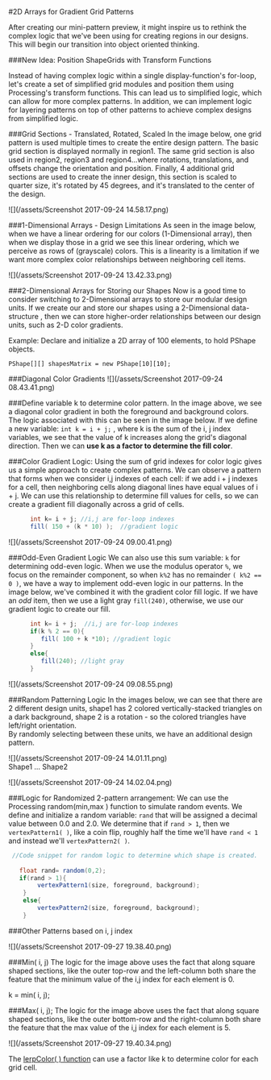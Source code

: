 #2D Arrays for Gradient Grid Patterns

After creating our mini-pattern preview, it might inspire us to rethink the complex logic that we've been using for creating regions in our designs. This will begin our transition into object oriented thinking.

###New Idea: Position ShapeGrids with Transform Functions 

Instead of having complex logic within a single display-function's for-loop, let's create a set of simplified grid modules and position them using Processing's transform functions.  This can lead us to simplified logic, which can allow for more complex patterns.  In addition, we can implement logic for layering patterns on top of other patterns to achieve complex designs from simplified logic.  

###Grid Sections - Translated, Rotated, Scaled
In the image below, one grid pattern is used multiple times to create the entire design pattern. The basic grid section is displayed normally in region1.  The same grid section is also used in region2, region3 and region4...where rotations, translations, and offsets change the orientation and position.  Finally, 4 additional grid sections are used to create the inner design, this section is scaled to quarter size, it's rotated by 45 degrees, and it's translated to the center of the design.

![](/assets/Screenshot 2017-09-24 14.58.17.png)

###1-Dimensional Arrays - Design Limitations
As seen in the image below, when we have a linear ordering for our colors (1-Dimensional array), then when we display those in a grid we see this linear ordering, which we perceive as rows of (grayscale) colors. This is a linearity is a limitation if we want more complex color relationships between neighboring cell items.


![](/assets/Screenshot 2017-09-24 13.42.33.png)


###2-Dimensional Arrays for Storing our Shapes
Now is a good time to consider switching to 2-Dimensional arrays to store our modular design units. 
If we create our and store our shapes using a 2-Dimensional data-structure , then we can store higher-order relationships between our design units, such as 2-D color gradients. 

Example:  Declare and initialize a 2D array of 100 elements, to hold PShape objects.

`PShape[][] shapesMatrix = new PShape[10][10];`

###Diagonal Color Gradients
![](/assets/Screenshot 2017-09-24 08.43.41.png) 

###Define variable k to determine color pattern.
In the image above, we see a diagonal color gradient in both the foreground and background colors. The logic associated with this can be seen in the image below.  If we define a new variable: `int k = i + j;` , where k is the sum of the i, j index variables, we see that the value of k increases along the grid's diagonal direction.  Then we can **use k as a factor to determine the fill color**. 

###Color Gradient Logic:
Using the sum of grid indexes for color logic gives us a simple approach to create complex patterns.  We can observe a pattern that forms when we consider i,j indexes of each cell:  if we add i + j indexes for a cell, then neighboring cells along diagonal lines have equal values of i + j.  We can use this relationship to determine fill values for cells, so we can create a gradient fill diagonally across a grid of cells.  
    

```java
      int k= i + j; //i,j are for-loop indexes
      fill( 150 + (k * 10) );  //gradient logic
```

![](/assets/Screenshot 2017-09-24 09.00.41.png)

###Odd-Even Gradient Logic
We can also use this sum variable: `k` for determining odd-even logic.  When we use the modulus operator `%`, we focus on the remainder component, so when `k%2` has no remainder `( k%2 == 0 )`, we have a way to implement odd-even logic in our patterns. In the image below, we've combined it with the gradient color fill logic. If we  have an _odd_ item, then we use a light gray `fill(240)`, otherwise, we use our gradient logic to create our fill.

```java
      int k= i + j;  //i,j are for-loop indexes
      if(k % 2 == 0){
         fill( 100 + k *10); //gradient logic
      }
      else{
         fill(240); //light gray
      }
```


![](/assets/Screenshot 2017-09-24 09.08.55.png)


###Random Patterning Logic 
In the images below, we can see that there are 2 different design units, shape1 has 2 colored vertically-stacked triangles on a dark background, shape 2 is a rotation - so the colored triangles have left/right orientation.  
By randomly selecting between these units, we have an additional design pattern. 

![](/assets/Screenshot 2017-09-24 14.01.11.png)  
Shape1  ... Shape2

![](/assets/Screenshot 2017-09-24 14.02.04.png)

###Logic for Randomized 2-pattern arrangement:
We can use the Processing random(min,max ) function to simulate random events. We define and initialize a random variable: `rand` that will be assigned a decimal value between 0.0 and 2.0.   We determine that if `rand > 1`, then we `vertexPattern1( )`, like a coin flip, roughly half the time we'll have `rand < 1` and instead we'll `vertexPattern2( )`.  
          

```java
 //Code snippet for random logic to determine which shape is created.
          
   float rand= random(0,2); 
   if(rand > 1){
        vertexPattern1(size, foreground, background);
    }
    else{
        vertexPattern2(size, foreground, background); 
    }

```

###Other Patterns based on i, j index

![](/assets/Screenshot 2017-09-27 19.38.40.png)

###Min( i, j)
The logic for the image above uses the fact that along square shaped sections, like the outer top-row and the left-column both share the feature that the minimum value of the i,j index for each element is 0.

 k = min( i, j); 
 
 ###Max( i, j);
The logic for the image above uses the fact that along square shaped sections, like the outer bottom-row and the right-column both share the feature that the max value of the i,j index for each element is 5.
 
![](/assets/Screenshot 2017-09-27 19.40.34.png)  
  

 
 
 The [lerpColor( ) function](https://kdoore.gitbooks.io/cs1335/content/lerpcolor-and-map.html) can use a factor like k to determine color for each grid cell. 







